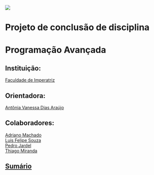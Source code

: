 
<img src="https://external-content.duckduckgo.com/iu/?u=https%3A%2F%2Fi1.wp.com%2Fblog.askm.com.br%2Fwp-content%2Fuploads%2F2019%2F01%2Fsoftware_architecture08.jpg%3Fw%3D640&f=1&nofb=1">
<h1>Projeto de conclusão de disciplina</h1>
<h1>Programação Avançada</h1>
  
<h2> Instituição: </h2>
<a href="https://github.com/NT-Facimp">Faculdade de Imperatriz</a>

<h2>Orientadora:</h2>
  <a href="https://github.com/AntoniaVanessa">Antônia Vanessa Dias Araújo</a><br>

<h2>Colaboradores:</h2>
<a href="https://github.com/Adriano888">Adriano Machado</a><br>
<a href="https://github.com/LF21-O-souza">Luis Felipe Souza</a><br>
<a href="https://github.com/p3drodeveloper">Pedro Jardel</a><br>
<a href="https://github.com/thiagoam74">Thiago Miranda</a>

<h2><a href="https://github.com/LF21-O-souza/PCD-Projeto/wiki/Sum%C3%A1rio">Sumário</a></h2>

